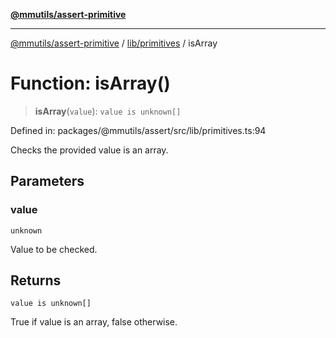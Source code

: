 [**@mmutils/assert-primitive**](../../../README.md)

***

[@mmutils/assert-primitive](../../../modules.md) / [lib/primitives](../README.md) / isArray

# Function: isArray()

> **isArray**(`value`): `value is unknown[]`

Defined in: packages/@mmutils/assert/src/lib/primitives.ts:94

Checks the provided value is an array.

## Parameters

### value

`unknown`

Value to be checked.

## Returns

`value is unknown[]`

True if value is an array, false otherwise.
